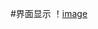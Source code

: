 #界面显示
！[image](https://github.com/horo2016/openCRobotics/new/master/tcpCameraPlayer/20220721132527.jpg)
